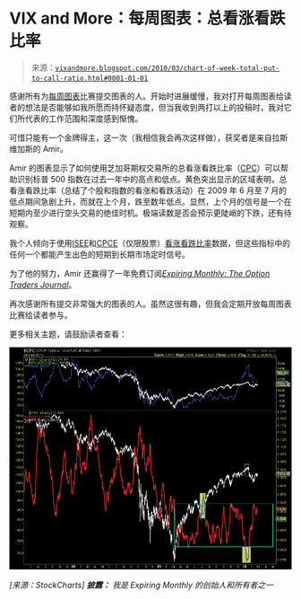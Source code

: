<!--yml

类别：未分类

日期：2024-05-18 17:14:34

-->

# VIX and More：每周图表：总看涨看跌比率

> 来源：[`vixandmore.blogspot.com/2010/03/chart-of-week-total-put-to-call-ratio.html#0001-01-01`](http://vixandmore.blogspot.com/2010/03/chart-of-week-total-put-to-call-ratio.html#0001-01-01)

感谢所有为[每周图表](http://vixandmore.blogspot.com/search/label/chart%20of%20the%20week)比赛提交图表的人。开始时进展缓慢，我对打开每周图表给读者的想法是否能够如我所愿而持怀疑态度，但当我收到两打以上的投稿时，我对它们所代表的工作范围和深度感到惭愧。

可惜只能有一个金牌得主，这一次（我相信我会再次这样做），获奖者是来自拉斯维加斯的 Amir。

Amir 的图表显示了如何使用芝加哥期权交易所的总看涨看跌比率（[CPC](http://vixandmore.blogspot.com/search/label/CPC)）可以帮助识别标普 500 指数在过去一年中的高点和低点。黄色突出显示的区域表明，总看涨看跌比率（总结了个股和指数的看涨和看跌活动）在 2009 年 6 月至 7 月的低点期间急剧上升，而就在上个月，跌至数年低点。显然，上个月的信号是一个在短期内至少进行空头交易的绝佳时机。极端读数是否会预示更陡峭的下跌，还有待观察。

我个人倾向于使用[ISEE](http://vixandmore.blogspot.com/search/label/ISEE)和[CPCE](http://vixandmore.blogspot.com/search/label/CPCE)（仅限股票）[看涨看跌比率](http://vixandmore.blogspot.com/search/label/put%20to%20call)数据，但这些指标中的任何一个都能产生出色的短期到长期市场定时信号。

为了他的努力，Amir 还赢得了一年免费订阅[*Expiring Monthly: The Option Traders Journal*](http://www.expiringmonthly.com/)。

再次感谢所有提交非常强大的图表的人。虽然这很有趣，但我会定期开放每周图表比赛给读者参与。  

更多相关主题，请鼓励读者查看：

![](img/f6d4e92e148530d477b1f58609ab7f73.png)

*[来源：StockCharts]* ***披露：*** *我是 Expiring Monthly 的创始人和所有者之一*
